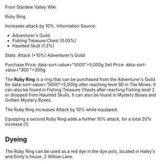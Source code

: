 From Stardew Valley Wiki

Ruby Ring

Increases attack by 10%. Information Source:

- Adventurer's Guild
- Fishing Treasure Chest (0.05%)
- Haunted Skull (1.3%)

Stats: Attack (+10%) Adventurer's Guild

Purchase Price: data-sort-value="5000"&gt;5,000g Sell Price: data-sort-value="300 "&gt;300g

The **Ruby Ring** is a ring that can be purchased from the Adventurer's Guild for data-sort-value="5000"&gt;5,000g after reaching level 80 in The Mines. It can also be found in Fishing Treasure Chests after reaching Fishing level 2 or dropped from Haunted Skulls. It can also be found in Mystery Boxes and Golden Mystery Boxes.

The Ruby Ring increases Attack by 10% while equipped.

Equipping a second Ruby Ring adds a further 10% attack, for a total 20% increase.\[1]

## Dyeing

The Ruby Ring can be used as a red dye in the dye pots, located in Haley's and Emily's house, 2 Willow Lane.